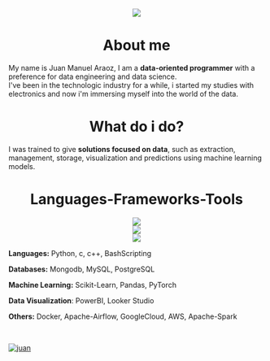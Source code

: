 <h1 align="center">
    <img src="https://readme-typing-svg.herokuapp.com/?font=Righteous&size=36&center=true&vCenter=true&width=500&height=70&duration=5000&color=F70000&lines=Hi+There!+👋;+Welcome to my repository;" />
</h1>

<h1 align="center"><b>About me</b></h1>
<p>My name is Juan Manuel Araoz, I am a <b>data-oriented programmer</b> with a preference for data engineering and data science.<br> I've been in the technologic industry for a while, i started my studies with electronics and now i'm immersing myself into the world of the data.</p>

<h1 align="center"><b>What do i do?</b></h1>
<p>I was trained to give <b>solutions focused on data</b>, such as extraction, management, storage, visualization and predictions using machine learning models.</p>


<h1 align="center"><b>Languages-Frameworks-Tools</b></h1>

<div align="center">
    <img src="https://skillicons.dev/icons?i=python,c,cpp,bash" /><br>
    <img src="https://skillicons.dev/icons?i=mongodb,mysql,postgresql" /> <br> 
    <img src="https://skillicons.dev/icons?i=linux,docker,git,aws" />
</div>

<p><b>Languages:</b> Python, c, c++, BashScripting</p>

<p><b>Databases:</b> Mongodb, MySQL, PostgreSQL</p>

<p><b>Machine Learning:</b> Scikit-Learn, Pandas, PyTorch</p>

<p><b>Data Visualization</b>: PowerBI, Looker Studio</p>

<p><b>Others:</b> Docker, Apache-Airflow, GoogleCloud, AWS, Apache-Spark</p>

<p>&nbsp</p>
<a href="https://www.linkedin.com/in/juanm-araoz4168/" target="_blank"><img alt="juan" title="Connect with Juan" src="https://img.shields.io/badge/Juan Manuel Araoz-0077B5?style=flat&logo=Linkedin&logoColor=white"></a>
